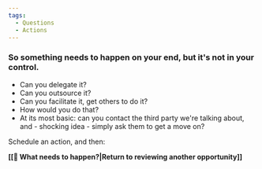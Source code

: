 ```yaml
---
tags:
  - Questions
  - Actions
---
```

### So something needs to happen on your end, but it's not in your control. 
- Can you delegate it?
- Can you outsource it?
- Can you facilitate it, get others to do it? 
- How would you do that?
- At its most basic: can you contact the third party we're talking about, and - shocking idea - simply ask them to get a move on?

 
Schedule an action, and then: 

**[[🚀 What needs to happen?|Return to reviewing another opportunity]]**

